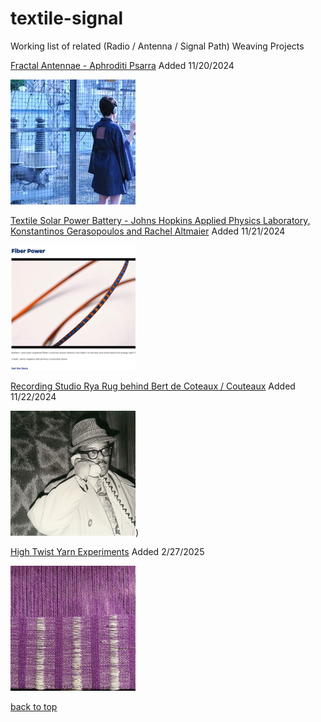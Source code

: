 # textile-signal

Working list of related (Radio / Antenna / Signal Path) Weaving Projects

[Fractal Antennae - Aphroditi Psarra](https://afroditipsarra.com/work/fractal-antennae) Added 11/20/2024

[![a person wearinga a kimono with a fractal pattern embroideried with conductive thread, wearing headphones](image-files/FractalKimono_3.jpeg)](https://afroditipsarra.com/work/fractal-antennae)

[Textile Solar Power Battery - Johns Hopkins Applied Physics Laboratory, Konstantinos Gerasopoulos and Rachel Altmaier](https://www.jhuapl.edu/work/projects-and-missions/developing-battery-and-solar-powered-fibers) Added 11/21/2024

[![battery and solar powered fibers woven directly into fabric](image-files/thumb-textile-battery.png)](https://www.jhuapl.edu/work/projects-and-missions/developing-battery-and-solar-powered-fibers)

[Recording Studio Rya Rug behind Bert de Coteaux / Couteaux](https://www.historyofrecording.com/Bert_De_Coteaux.html) Added 11/22/2024

[![black and white image of a man in coat, hat and thick black glasses talks on the phone](image-files/bertrugthumb.png)](https://www.historyofrecording.com/Bert_De_Coteaux.html))

[High Twist Yarn Experiments](Self-pleating-weaving-notes.md) Added 2/27/2025

<a href="github.com/happle-happle/textile-signal/Self-pleating-weaving-notes.md"><img src="image-files/8798.jpeg" style="width:200px;height:200px;"/></a>


[back to top](#textile-signal)
